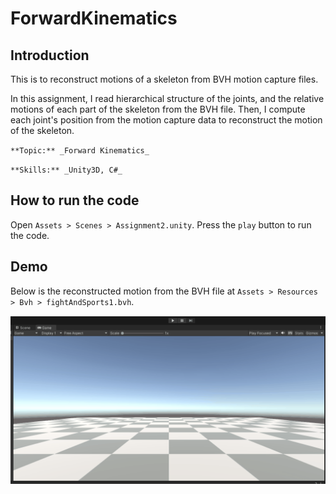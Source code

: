 # ForwardKinematics

## Introduction

This is to reconstruct motions of a skeleton from BVH motion capture files.

In this assignment, I read hierarchical structure of the joints, and the relative motions of each part of the skeleton from the BVH file. Then, I compute each joint's position from the motion capture data to reconstruct the motion of the skeleton.

`**Topic:** _Forward Kinematics_ `

`**Skills:** _Unity3D, C#_`

## How to run the code

Open `Assets > Scenes > Assignment2.unity`. Press the `play` button to run the code.

## Demo

Below is the reconstructed motion from the BVH file at `Assets > Resources > Bvh > fightAndSports1.bvh`.

![](/Demo/766A2.gif)

